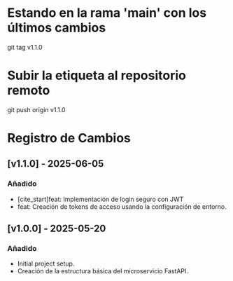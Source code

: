 # Estando en la rama 'main' con los últimos cambios
git tag v1.1.0

# Subir la etiqueta al repositorio remoto
git push origin v1.1.0




# Registro de Cambios

## [v1.1.0] - 2025-06-05

### Añadido
- [cite_start]feat: Implementación de login seguro con JWT
- feat: Creación de tokens de acceso usando la configuración de entorno.
  
## [v1.0.0] - 2025-05-20

### Añadido
- Initial project setup.
- Creación de la estructura básica del microservicio FastAPI.

